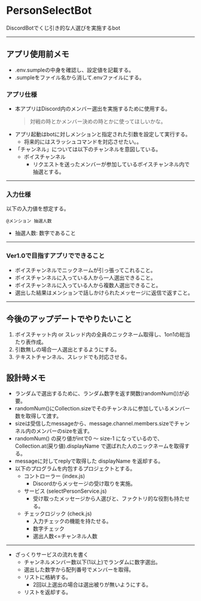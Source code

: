 # PersonSelectBot
DiscordBotでくじ引き的な人選びを実施するbot

---

##  アプリ使用前メモ

- .env.sumpleの中身を確認し、設定値を記載する。
- .sumpleをファイル名から消して.envファイルにする。

### アプリ仕様

- 本アプリはDiscord内のメンバー選出を実施するために使用する。
  > 対戦の時とかメンバー決めの時とかに使ってほしいかな。
- アプリ起動はbotに対しメンションと指定された引数を設定して実行する。
  - 将来的にはスラッシュコマンドを対応させたい。。
- 「チャンネル」については以下のチャンネルを意図している。
  - ボイスチャンネル
    - リクエストを送ったメンバーが参加しているボイスチャンネル内で抽選とする。

---
### 入力仕様

以下の入力値を想定する。
```
@メンション 抽選人数
```

- 抽選人数: 数字であること

---
### Ver1.0で目指すアプリでできること

- ボイスチャンネルでニックネームが引っ張ってこれること。
- ボイスチャンネルに入っている人から一人選出できること。
- ボイスチャンネルに入っている人から複数人選出できること。
- 選出した結果はメンションで話しかけられたメッセージに返信で返すこと。

---
## 今後のアップデートでやりたいこと

1. ボイスチャット内 or スレッド内の全員のニックネーム取得し、1on1の総当たり表作成。
2. 引数無しの場合一人選出とするようにする。
3. テキストチャンネル、スレッドでも対応させる。

## 設計時メモ

- ランダムで選出するために、ランダム数字を返す関数(randomNum())が必要。
- randomNum()にCollection.sizeでそのチャンネルに参加しているメンバー数を取得して渡す。
- sizeは受信したmessageから、message.channel.members.sizeでチャンネル内のメンバーのsizeを返す。
- randomNum() の戻り値がintで0 ～ size-1 になっているので、Collection.at(戻り値).displayName で選ばれた人のニックネームを取得する。
- messageに対してreplyで取得した displayName を返却する。
- 以下のプログラムを内包するプロジェクトとする。
  - コントローラー (index.js)
    - Discordからメッセージの受け取りを実施。
  - サービス (selectPersonService.js)
    - 受け取ったメッセージから人選びと、ファクトリ的な役割も持たせる。
  - チェックロジック (check.js)
    - 入力チェックの機能を持たせる。
    - 数字チェック
    - 選出人数<=チャンネル人数

---
- ざっくりサービスの流れを書く
  - チャンネルメンバー数以下(1以上)でランダムに数字選出。
  - 選出した数字から配列番号でメンバーを取得。
  - リストに格納する。
    - 2回以上選出の場合は選出被りが無いようにする。
  - リストを返却する。